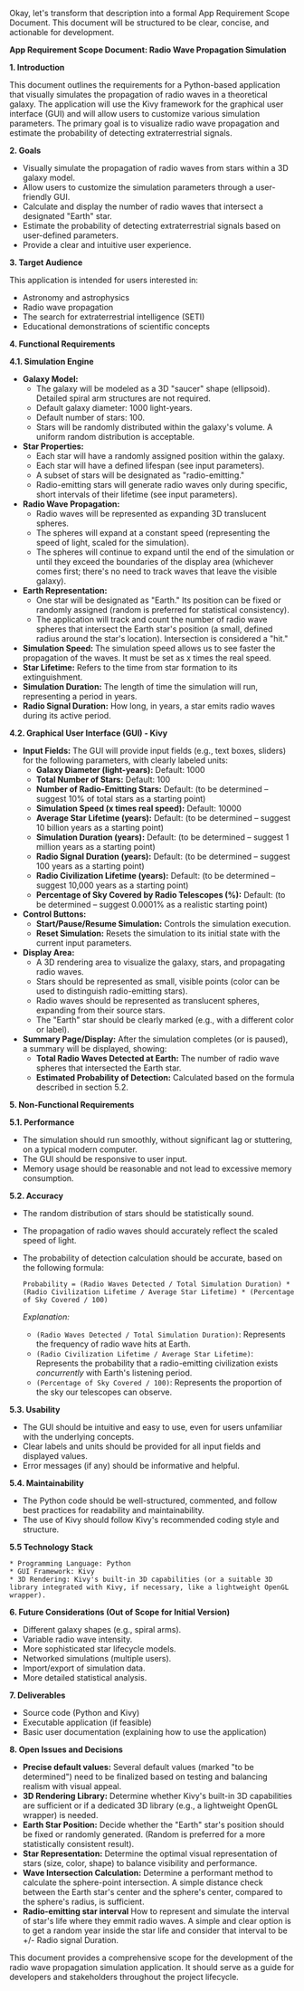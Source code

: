 Okay, let's transform that description into a formal App Requirement Scope Document.  This document will be structured to be clear, concise, and actionable for development.

**App Requirement Scope Document: Radio Wave Propagation Simulation**

**1. Introduction**

This document outlines the requirements for a Python-based application that visually simulates the propagation of radio waves in a theoretical galaxy.  The application will use the Kivy framework for the graphical user interface (GUI) and will allow users to customize various simulation parameters.  The primary goal is to visualize radio wave propagation and estimate the probability of detecting extraterrestrial signals.

**2. Goals**

*   Visually simulate the propagation of radio waves from stars within a 3D galaxy model.
*   Allow users to customize the simulation parameters through a user-friendly GUI.
*   Calculate and display the number of radio waves that intersect a designated "Earth" star.
*   Estimate the probability of detecting extraterrestrial signals based on user-defined parameters.
*   Provide a clear and intuitive user experience.

**3. Target Audience**

This application is intended for users interested in:

*   Astronomy and astrophysics
*   Radio wave propagation
*   The search for extraterrestrial intelligence (SETI)
*   Educational demonstrations of scientific concepts

**4. Functional Requirements**

**4.1. Simulation Engine**

*   **Galaxy Model:**
    *   The galaxy will be modeled as a 3D "saucer" shape (ellipsoid).  Detailed spiral arm structures are not required.
    *   Default galaxy diameter: 1000 light-years.
    *   Default number of stars: 100.
    *   Stars will be randomly distributed within the galaxy's volume.  A uniform random distribution is acceptable.
*   **Star Properties:**
    *   Each star will have a randomly assigned position within the galaxy.
    *   Each star will have a defined lifespan (see input parameters).
    *   A subset of stars will be designated as "radio-emitting."
    *   Radio-emitting stars will generate radio waves only during specific, short intervals of their lifetime (see input parameters).
*   **Radio Wave Propagation:**
    *   Radio waves will be represented as expanding 3D translucent spheres.
    *   The spheres will expand at a constant speed (representing the speed of light, scaled for the simulation).
    *   The spheres will continue to expand until the end of the simulation or until they exceed the boundaries of the display area (whichever comes first; there's no need to track waves that leave the visible galaxy).
*   **Earth Representation:**
    *   One star will be designated as "Earth." Its position can be fixed or randomly assigned (random is preferred for statistical consistency).
    *   The application will track and count the number of radio wave spheres that intersect the Earth star's position (a small, defined radius around the star's location). Intersection is considered a "hit."
* **Simulation Speed:** The simulation speed allows us to see faster the propagation of the waves. It must be set as x times the real speed.
* **Star Lifetime:** Refers to the time from star formation to its extinguishment.
*   **Simulation Duration:** The length of time the simulation will run, representing a period in years.
*   **Radio Signal Duration:** How long, in years, a star emits radio waves during its active period.

**4.2. Graphical User Interface (GUI) - Kivy**

*   **Input Fields:** The GUI will provide input fields (e.g., text boxes, sliders) for the following parameters, with clearly labeled units:
    *   **Galaxy Diameter (light-years):** Default: 1000
    *   **Total Number of Stars:** Default: 100
    *   **Number of Radio-Emitting Stars:** Default: (to be determined – suggest 10% of total stars as a starting point)
    *   **Simulation Speed (x times real speed):** Default: 10000
    *   **Average Star Lifetime (years):** Default: (to be determined – suggest 10 billion years as a starting point)
    *   **Simulation Duration (years):** Default: (to be determined – suggest 1 million years as a starting point)
    *   **Radio Signal Duration (years):** Default: (to be determined – suggest 100 years as a starting point)
    *   **Radio Civilization Lifetime (years):** Default: (to be determined – suggest 10,000 years as a starting point)
    *   **Percentage of Sky Covered by Radio Telescopes (%):** Default: (to be determined – suggest 0.0001% as a realistic starting point)
*   **Control Buttons:**
    *   **Start/Pause/Resume Simulation:** Controls the simulation execution.
    *   **Reset Simulation:** Resets the simulation to its initial state with the current input parameters.
*   **Display Area:**
    *   A 3D rendering area to visualize the galaxy, stars, and propagating radio waves.
    *   Stars should be represented as small, visible points (color can be used to distinguish radio-emitting stars).
    *   Radio waves should be represented as translucent spheres, expanding from their source stars.
    *   The "Earth" star should be clearly marked (e.g., with a different color or label).
*   **Summary Page/Display:** After the simulation completes (or is paused), a summary will be displayed, showing:
    *   **Total Radio Waves Detected at Earth:** The number of radio wave spheres that intersected the Earth star.
    *   **Estimated Probability of Detection:** Calculated based on the formula described in section 5.2.

**5. Non-Functional Requirements**

**5.1. Performance**

*   The simulation should run smoothly, without significant lag or stuttering, on a typical modern computer.
*   The GUI should be responsive to user input.
*   Memory usage should be reasonable and not lead to excessive memory consumption.

**5.2. Accuracy**

*   The random distribution of stars should be statistically sound.
*   The propagation of radio waves should accurately reflect the scaled speed of light.
*   The probability of detection calculation should be accurate, based on the following formula:

    ```
    Probability = (Radio Waves Detected / Total Simulation Duration) * (Radio Civilization Lifetime / Average Star Lifetime) * (Percentage of Sky Covered / 100)
    ```
    *Explanation:*
    *  `(Radio Waves Detected / Total Simulation Duration)`: Represents the frequency of radio wave hits at Earth.
    *  `(Radio Civilization Lifetime / Average Star Lifetime)`: Represents the probability that a radio-emitting civilization exists *concurrently* with Earth's listening period.
    *  `(Percentage of Sky Covered / 100)`: Represents the proportion of the sky our telescopes can observe.

**5.3. Usability**

*   The GUI should be intuitive and easy to use, even for users unfamiliar with the underlying concepts.
*   Clear labels and units should be provided for all input fields and displayed values.
*   Error messages (if any) should be informative and helpful.

**5.4. Maintainability**

*   The Python code should be well-structured, commented, and follow best practices for readability and maintainability.
*   The use of Kivy should follow Kivy's recommended coding style and structure.

**5.5 Technology Stack**

    * Programming Language: Python
    * GUI Framework: Kivy
    * 3D Rendering: Kivy's built-in 3D capabilities (or a suitable 3D library integrated with Kivy, if necessary, like a lightweight OpenGL wrapper).

**6. Future Considerations (Out of Scope for Initial Version)**

*   Different galaxy shapes (e.g., spiral arms).
*   Variable radio wave intensity.
*   More sophisticated star lifecycle models.
*   Networked simulations (multiple users).
*   Import/export of simulation data.
*   More detailed statistical analysis.

**7. Deliverables**

*   Source code (Python and Kivy)
*   Executable application (if feasible)
*   Basic user documentation (explaining how to use the application)

**8. Open Issues and Decisions**

*   **Precise default values:** Several default values (marked "to be determined") need to be finalized based on testing and balancing realism with visual appeal.
*   **3D Rendering Library:**  Determine whether Kivy's built-in 3D capabilities are sufficient or if a dedicated 3D library (e.g., a lightweight OpenGL wrapper) is needed.
*   **Earth Star Position:** Decide whether the "Earth" star's position should be fixed or randomly generated. (Random is preferred for a more statistically consistent result).
*  **Star Representation:** Determine the optimal visual representation of stars (size, color, shape) to balance visibility and performance.
* **Wave Intersection Calculation:** Determine a performant method to calculate the sphere-point intersection. A simple distance check between the Earth star's center and the sphere's center, compared to the sphere's radius, is sufficient.
* **Radio-emitting star interval** How to represent and simulate the interval of star's life where they emmit radio waves. A simple and clear option is to get a random year inside the star life and consider that interval to be +/- Radio signal Duration.

This document provides a comprehensive scope for the development of the radio wave propagation simulation application. It should serve as a guide for developers and stakeholders throughout the project lifecycle.
